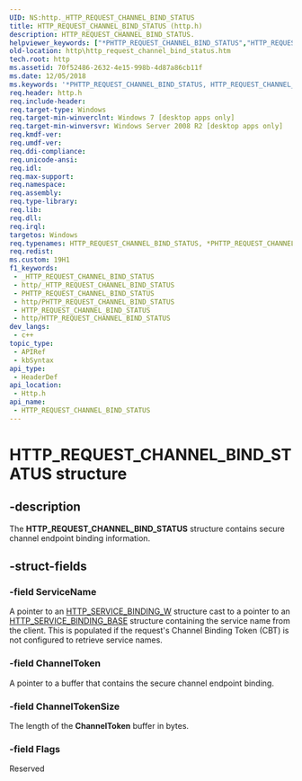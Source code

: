 ```yaml
---
UID: NS:http._HTTP_REQUEST_CHANNEL_BIND_STATUS
title: HTTP_REQUEST_CHANNEL_BIND_STATUS (http.h)
description: HTTP_REQUEST_CHANNEL_BIND_STATUS.
helpviewer_keywords: ["*PHTTP_REQUEST_CHANNEL_BIND_STATUS","HTTP_REQUEST_CHANNEL_BIND_STATUS","HTTP_REQUEST_CHANNEL_BIND_STATUS structure [HTTP]","PHTTP_REQUEST_CHANNEL_BIND_STATUS","PHTTP_REQUEST_CHANNEL_BIND_STATUS structure pointer [HTTP]","http.http_request_channel_bind_status","http/HTTP_REQUEST_CHANNEL_BIND_STATUS","http/PHTTP_REQUEST_CHANNEL_BIND_STATUS"]
old-location: http\http_request_channel_bind_status.htm
tech.root: http
ms.assetid: 70f52486-2632-4e15-998b-4d87a86cb11f
ms.date: 12/05/2018
ms.keywords: '*PHTTP_REQUEST_CHANNEL_BIND_STATUS, HTTP_REQUEST_CHANNEL_BIND_STATUS, HTTP_REQUEST_CHANNEL_BIND_STATUS structure [HTTP], PHTTP_REQUEST_CHANNEL_BIND_STATUS, PHTTP_REQUEST_CHANNEL_BIND_STATUS structure pointer [HTTP], http.http_request_channel_bind_status, http/HTTP_REQUEST_CHANNEL_BIND_STATUS, http/PHTTP_REQUEST_CHANNEL_BIND_STATUS'
req.header: http.h
req.include-header: 
req.target-type: Windows
req.target-min-winverclnt: Windows 7 [desktop apps only]
req.target-min-winversvr: Windows Server 2008 R2 [desktop apps only]
req.kmdf-ver: 
req.umdf-ver: 
req.ddi-compliance: 
req.unicode-ansi: 
req.idl: 
req.max-support: 
req.namespace: 
req.assembly: 
req.type-library: 
req.lib: 
req.dll: 
req.irql: 
targetos: Windows
req.typenames: HTTP_REQUEST_CHANNEL_BIND_STATUS, *PHTTP_REQUEST_CHANNEL_BIND_STATUS
req.redist: 
ms.custom: 19H1
f1_keywords:
 - _HTTP_REQUEST_CHANNEL_BIND_STATUS
 - http/_HTTP_REQUEST_CHANNEL_BIND_STATUS
 - PHTTP_REQUEST_CHANNEL_BIND_STATUS
 - http/PHTTP_REQUEST_CHANNEL_BIND_STATUS
 - HTTP_REQUEST_CHANNEL_BIND_STATUS
 - http/HTTP_REQUEST_CHANNEL_BIND_STATUS
dev_langs:
 - c++
topic_type:
 - APIRef
 - kbSyntax
api_type:
 - HeaderDef
api_location:
 - Http.h
api_name:
 - HTTP_REQUEST_CHANNEL_BIND_STATUS
---
```


# HTTP_REQUEST_CHANNEL_BIND_STATUS structure


## -description

The <b>HTTP_REQUEST_CHANNEL_BIND_STATUS</b> structure contains secure channel endpoint binding information.

## -struct-fields

### -field ServiceName

A pointer to an <a href="https://docs.microsoft.com/windows/desktop/api/http/ns-http-http_service_binding_w">HTTP_SERVICE_BINDING_W</a> structure cast to a pointer to an <a href="https://docs.microsoft.com/windows/desktop/api/http/ns-http-http_service_binding_base">HTTP_SERVICE_BINDING_BASE</a> structure containing the service name  from the client.  This is populated if the request's Channel Binding Token (CBT) is not configured to retrieve service names.

### -field ChannelToken

A pointer to a buffer that contains the secure channel endpoint binding.

### -field ChannelTokenSize

The length of the <b>ChannelToken</b> buffer in bytes.

### -field Flags

Reserved

